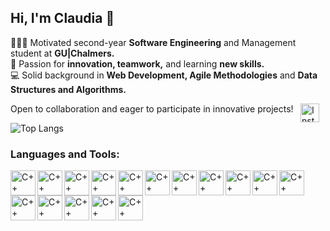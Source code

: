 ## Hi, I'm Claudia 👋

👩🏼‍💻 Motivated second-year **Software Engineering** and Management student at **GU|Chalmers.**
<br>
👾 Passion for **innovation, teamwork,** and learning **new skills.**
<br>
💻 Solid background in **Web Development, Agile Methodologies** and **Data Structures and Algorithms.**

Open to collaboration and eager to participate in innovative projects! [<img align="right" alt="Inst" width="30px" src="https://cdn.jsdelivr.net/gh/devicons/devicon/icons/linkedin/linkedin-original.svg" style="padding-right:10px;" />](https://www.linkedin.com/in/csev)

![Top Langs](https://github-readme-stats.vercel.app/api/top-langs/?username=clausevilla&layout=compact)

### Languages and Tools:

<img align="left" alt="C++" width="40px" src="https://cdn.jsdelivr.net/gh/devicons/devicon@latest/icons/docker/docker-original-wordmark.svg" />
<img align="left" alt="C++" width="40px" src="https://cdn.jsdelivr.net/gh/devicons/devicon@latest/icons/javascript/javascript-original.svg" />
<img align="left" alt="C++" width="40px" src="https://cdn.jsdelivr.net/gh/devicons/devicon@latest/icons/java/java-original-wordmark.svg" />
<img align="left" alt="C++" width="40px" src="https://cdn.jsdelivr.net/gh/devicons/devicon@latest/icons/nestjs/nestjs-original.svg" />
<img align="left" alt="C++" width="40px" src="https://cdn.jsdelivr.net/gh/devicons/devicon@latest/icons/mongoose/mongoose-original-wordmark.svg" />
<img align="left" alt="C++" width="40px" src="https://cdn.jsdelivr.net/gh/devicons/devicon@latest/icons/python/python-original-wordmark.svg" />
<img align="left" alt="C++" width="40px" src="https://cdn.jsdelivr.net/gh/devicons/devicon@latest/icons/unity/unity-original.svg" />
<img align="left" alt="C++" width="40px" src="https://cdn.jsdelivr.net/gh/devicons/devicon@latest/icons/vuejs/vuejs-original-wordmark.svg" />
<img align="left" alt="C++" width="40px" src="https://cdn.jsdelivr.net/gh/devicons/devicon@latest/icons/vscode/vscode-original.svg" />
<img align="left" alt="C++" width="40px" src="https://cdn.jsdelivr.net/gh/devicons/devicon@latest/icons/csharp/csharp-original.svg" />
<img align="left" alt="C++" width="40px" src="https://cdn.jsdelivr.net/gh/devicons/devicon@latest/icons/mongodb/mongodb-original-wordmark.svg" />
<img align="left" alt="C++" width="40px" src="https://cdn.jsdelivr.net/gh/devicons/devicon@latest/icons/cplusplus/cplusplus-original.svg" />
<img align="left" alt="C++" width="40px" src="https://cdn.jsdelivr.net/gh/devicons/devicon@latest/icons/vuetify/vuetify-original.svg" />
<img align="left" alt="C++" width="40px" src="https://cdn.jsdelivr.net/gh/devicons/devicon@latest/icons/npm/npm-original-wordmark.svg" />
<i align="left" alt="C++" width="40px" class="devicon-typescript-plain colored"></i>         
<img align="left" alt="C++" width="40px" src="https://cdn.jsdelivr.net/gh/devicons/devicon@latest/icons/git/git-original.svg" />
<img align="left" alt="C++" width="40px" src="https://cdn.jsdelivr.net/gh/devicons/devicon@latest/icons/vitejs/vitejs-original.svg" />
          
          
          


          

          
          
          
          
          
          
          
          

          
